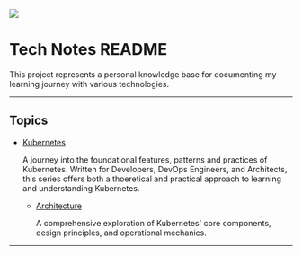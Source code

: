 ![](https://github.com/user-attachments/assets/6645ae00-bb94-4c8f-b2d7-8c97df0cd8e7)

# Tech Notes README

This project represents a personal knowledge base for documenting my learning journey with various technologies.

---

## Topics

- [Kubernetes](./kubernetes)

  A journey into the foundational features, patterns and practices of Kubernetes. Written for Developers, DevOps Engineers, and Architects, this series offers both a thoeretical and practical approach to learning and understanding Kubernetes.
  
  - [Architecture](./architecture)

    A comprehensive exploration of Kubernetes' core components, design principles, and operational mechanics.

---
